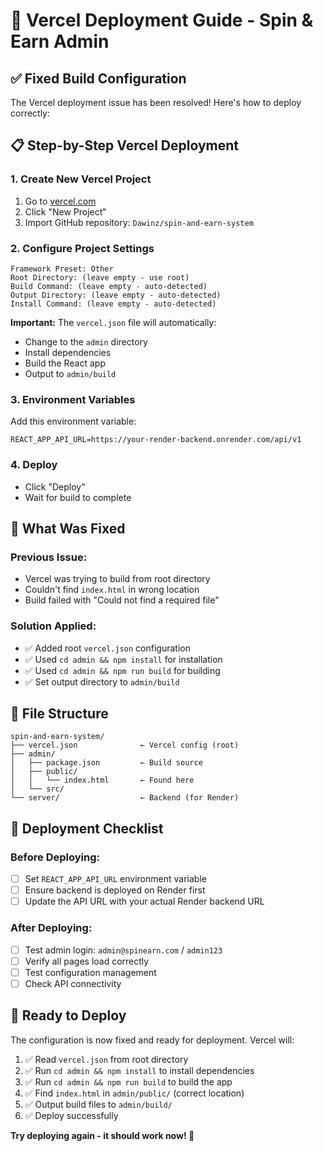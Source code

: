 # 🚀 Vercel Deployment Guide - Spin & Earn Admin

## ✅ **Fixed Build Configuration**

The Vercel deployment issue has been resolved! Here's how to deploy correctly:

## 📋 **Step-by-Step Vercel Deployment**

### **1. Create New Vercel Project**
1. Go to [vercel.com](https://vercel.com)
2. Click "New Project"
3. Import GitHub repository: `Dawinz/spin-and-earn-system`

### **2. Configure Project Settings**
```
Framework Preset: Other
Root Directory: (leave empty - use root)
Build Command: (leave empty - auto-detected)
Output Directory: (leave empty - auto-detected)
Install Command: (leave empty - auto-detected)
```

**Important:** The `vercel.json` file will automatically:
- Change to the `admin` directory
- Install dependencies
- Build the React app
- Output to `admin/build`

### **3. Environment Variables**
Add this environment variable:
```
REACT_APP_API_URL=https://your-render-backend.onrender.com/api/v1
```

### **4. Deploy**
- Click "Deploy"
- Wait for build to complete

## 🔧 **What Was Fixed**

### **Previous Issue:**
- Vercel was trying to build from root directory
- Couldn't find `index.html` in wrong location
- Build failed with "Could not find a required file"

### **Solution Applied:**
- ✅ Added root `vercel.json` configuration
- ✅ Used `cd admin && npm install` for installation
- ✅ Used `cd admin && npm run build` for building
- ✅ Set output directory to `admin/build`

## 📁 **File Structure**
```
spin-and-earn-system/
├── vercel.json              ← Vercel config (root)
├── admin/
│   ├── package.json         ← Build source
│   ├── public/
│   │   └── index.html       ← Found here
│   └── src/
└── server/                  ← Backend (for Render)
```

## 🎯 **Deployment Checklist**

### **Before Deploying:**
- [ ] Set `REACT_APP_API_URL` environment variable
- [ ] Ensure backend is deployed on Render first
- [ ] Update the API URL with your actual Render backend URL

### **After Deploying:**
- [ ] Test admin login: `admin@spinearn.com` / `admin123`
- [ ] Verify all pages load correctly
- [ ] Test configuration management
- [ ] Check API connectivity

## 🚀 **Ready to Deploy**

The configuration is now fixed and ready for deployment. Vercel will:
1. ✅ Read `vercel.json` from root directory
2. ✅ Run `cd admin && npm install` to install dependencies
3. ✅ Run `cd admin && npm run build` to build the app
4. ✅ Find `index.html` in `admin/public/` (correct location)
5. ✅ Output build files to `admin/build/`
6. ✅ Deploy successfully

**Try deploying again - it should work now! 🎉**
